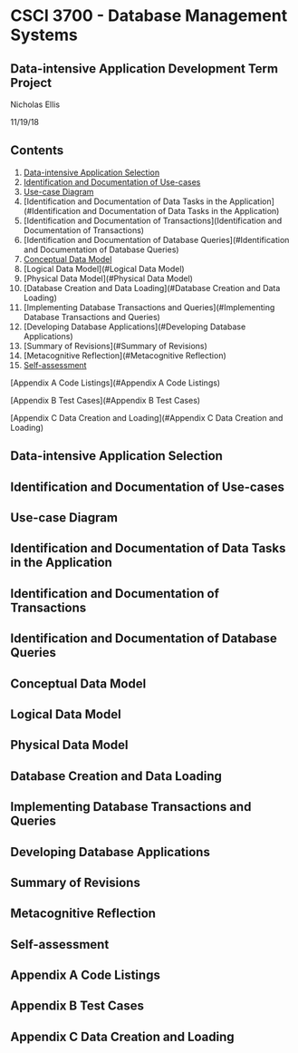 # CSCI 3700 - Database Management Systems

## **Data-intensive Application Development Term Project**

Nicholas Ellis

11/19/18

## Contents

1. [Data-intensive Application Selection](#Data-intensive-Application-Selection)
2. [Identification and Documentation of Use-cases](#Identification-and-Documentation-of-Use-cases)
3. [Use-case Diagram](#Use-case-Diagram)
4. [Identification and Documentation of Data Tasks in the Application](#Identification and Documentation of Data Tasks in the Application)
5. [Identification and Documentation of Transactions](Identification and Documentation of Transactions)
6. [Identification and Documentation of Database Queries](#Identification and Documentation of Database Queries)
7. [Conceptual Data Model](#Conceptual-Data-Model)
8. [Logical Data Model](#Logical Data Model)
9. [Physical Data Model](#Physical Data Model)
10. [Database Creation and Data Loading](#Database Creation and Data Loading)
11. [Implementing Database Transactions and Queries](#Implementing Database Transactions and Queries)
12. [Developing Database Applications](#Developing Database Applications)
13. [Summary of Revisions](#Summary of Revisions)
14. [Metacognitive Reflection](#Metacognitive Reflection)
15. [Self-assessment](#Self-assessment)

[Appendix A Code Listings](#Appendix A Code Listings)

[Appendix B Test Cases](#Appendix B Test Cases)

[Appendix C Data Creation and Loading](#Appendix C Data Creation and Loading)

## Data-intensive Application Selection



## Identification and Documentation of Use-cases



## Use-case Diagram



## Identification and Documentation of Data Tasks in the Application



## Identification and Documentation of Transactions



## Identification and Documentation of Database Queries



## Conceptual Data Model



## Logical Data Model



## Physical Data Model



## Database Creation and Data Loading



## Implementing Database Transactions and Queries



## Developing Database Applications



## Summary of Revisions



## Metacognitive Reflection



## Self-assessment



## Appendix A Code Listings



## Appendix B Test Cases



## Appendix C Data Creation and Loading
